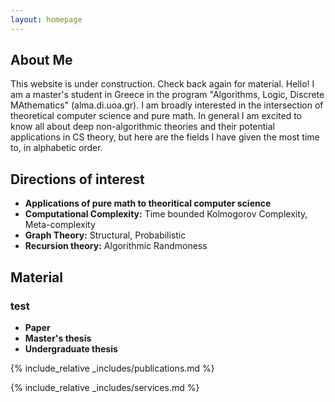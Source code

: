```yaml
---
layout: homepage
---
```


## About Me

This website is under construction. Check back again for material. Hello! I am a master's student in Greece in the program "Algorithms, Logic, Discrete MAthematics" (alma.di.uoa.gr). I am broadly interested in the intersection of theoretical computer science and pure math. In general I am excited to know all about deep non-algorithmic theories and their potential applications in CS theory, but here are the fields I have given the most time to, in alphabetic order.

## Directions of interest

- **Applications of pure math to theoritical computer science** 
- **Computational Complexity:** Time bounded Kolmogorov Complexity, Meta-complexity
- **Graph Theory:** Structural, Probabilistic
- **Recursion theory:** Algorithmic Randmoness

## Material

 ### test

- **Paper** 
- **Master's thesis** 
- **Undergraduate thesis** 

{% include_relative _includes/publications.md %}

{% include_relative _includes/services.md %}
